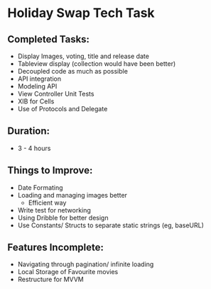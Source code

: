 
# Holiday Swap Tech Task

## Completed Tasks:
* Display Images, voting, title and release date
* Tableview display (collection would have been better)
* Decoupled code as much as possible 
* API integration 
* Modeling API
* View Controller Unit Tests
* XIB for Cells 
* Use of Protocols and Delegate 

## Duration:
* 3 - 4 hours 

## Things to Improve:
* Date Formating
* Loading and managing images better
    * Efficient way 
* Write test for networking 
* Using Dribble for better design
* Use Constants/ Structs to separate static strings (eg, baseURL)

## Features Incomplete:
* Navigating through pagination/ infinite loading 
* Local Storage of Favourite movies 
* Restructure for MVVM
